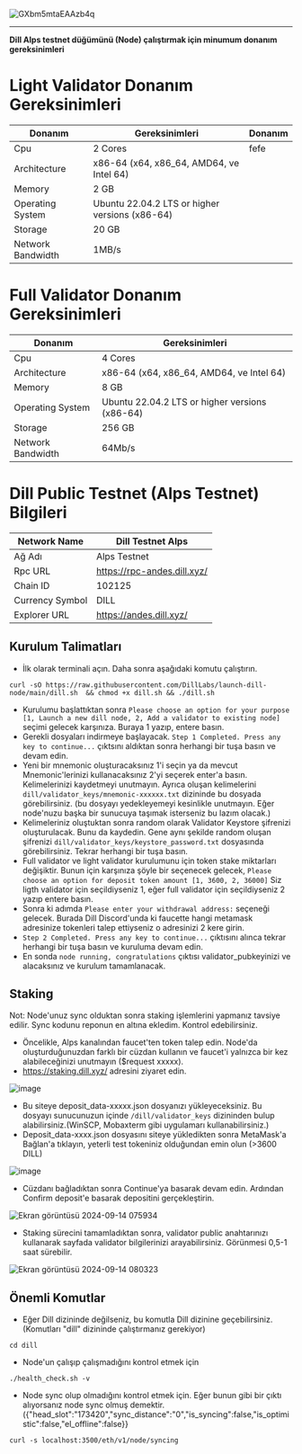 
![GXbm5mtaEAAzb4q](https://github.com/user-attachments/assets/d5b850d4-866b-4904-9857-93b584dd1dac)

------

<b> Dill Alps testnet düğümünü (Node) çalıştırmak için minumum donanım gereksinimleri </b>

# Light Validator Donanım Gereksinimleri
| Donanım | Gereksinimleri | Donanım |
| ------------- | ---------------- | ---------------- |
Cpu | 2 Cores | fefe
Architecture | x86-64 (x64, x86_64, AMD64, ve Intel 64)
Memory | 2 GB
Operating System | Ubuntu 22.04.2 LTS or higher versions (x86-64)
Storage | 20 GB
Network Bandwidth | 1MB/s 

# Full Validator Donanım Gereksinimleri
| Donanım | Gereksinimleri |
| ------------- | ---------------- |
Cpu | 4 Cores
Architecture | x86-64 (x64, x86_64, AMD64, ve Intel 64)
Memory | 8 GB
Operating System | Ubuntu 22.04.2 LTS or higher versions (x86-64)
Storage | 256 GB
Network Bandwidth | 64Mb/s 

# Dill Public Testnet (Alps Testnet) Bilgileri
| Network Name     | Dill Testnet Alps |
| ------------- | ---------------- |
Ağ Adı | Alps Testnet
Rpc URL | https://rpc-andes.dill.xyz/
Chain ID | 102125
Currency Symbol | DILL
Explorer URL | https://andes.dill.xyz/


## Kurulum Talimatları

- İlk olarak terminali açın. Daha sonra aşağıdaki komutu çalıştırın.

```
curl -sO https://raw.githubusercontent.com/DillLabs/launch-dill-node/main/dill.sh  && chmod +x dill.sh && ./dill.sh
```
- Kurulumu başlattıktan sonra ```Please choose an option for your purpose [1, Launch a new dill node, 2, Add a validator to existing node]``` seçimi gelecek karşınıza. Buraya 1 yazıp, entere basın. 
- Gerekli dosyaları indirmeye başlayacak. ```Step 1 Completed. Press any key to continue...``` çıktsını aldıktan sonra herhangi bir tuşa basın ve devam edin.
- Yeni bir mnemonic oluşturacaksınız 1'i seçin ya da mevcut Mnemonic'lerinizi kullanacaksınız 2'yi seçerek enter'a basın. Kelimelerinizi kaydetmeyi unutmayın. Ayrıca oluşan kelimelerini ```dill/validator_keys/mnemonic-xxxxxx.txt``` dizininde bu dosyada görebilirsiniz. (bu dosyayı yedekleyemeyi kesinlikle unutmayın. Eğer node'nuzu başka bir sunucuya taşımak isterseniz bu lazım olacak.)
- Kelimeleriniz oluştuktan sonra random olarak Validator Keystore şifrenizi oluşturulacak. Bunu da kaydedin. Gene aynı şekilde random oluşan şifrenizi ```dill/validator_keys/keystore_password.txt``` dosyasında görebilirsiniz. Tekrar herhangi bir tuşa basın.
- Full validator ve light validator kurulumunu için token stake miktarları değişiktir. Bunun için karşınıza şöyle bir seçenecek gelecek, ```Please choose an option for deposit token amount [1, 3600, 2, 36000]``` Siz ligth validator için seçildiyseniz 1, eğer full validator için seçildiyseniz 2 yazıp entere basın.
- Sonra ki adımda ```Please enter your withdrawal address:``` seçeneği gelecek. Burada Dill Discord'unda ki faucette hangi metamask adresinize tokenleri talep ettiyseniz o adresinizi 2 kere girin.
- ```Step 2 Completed. Press any key to continue...``` çıktısını alınca tekrar herhangi bir tuşa basın ve kuruluma devam edin.
- En sonda ```node running, congratulations``` çıktısı validator_pubkeyinizi ve alacaksınız ve kurulum tamamlanacak.

## Staking

Not: Node'unuz sync olduktan sonra staking işlemlerini yapmanız tavsiye edilir. Sync kodunu reponun en altına ekledim. Kontrol edebilirsiniz.

  - Öncelikle, Alps kanalından faucet'ten token talep edin. Node'da oluşturduğunuzdan farklı bir cüzdan kullanın ve faucet'i yalnızca bir kez alabileceğinizi unutmayın ($request xxxxx).
  - https://staking.dill.xyz/ adresini ziyaret edin.

![image](https://github.com/user-attachments/assets/3c24ea5d-c728-4ee7-87f3-b2a42abd5dd5)

- Bu siteye deposit_data-xxxxx.json dosyanızı yükleyeceksiniz. Bu dosyayı sunucunuzun içinde ```/dill/validator_keys``` dizininden bulup alabilirsiniz.(WinSCP, Mobaxterm gibi uygulamarı kullanabilirsiniz.)
- Deposit_data-xxxx.json dosyasını siteye yükledikten sonra MetaMask'a Bağlan'a tıklayın, yeterli test tokeniniz olduğundan emin olun (>3600 DILL)

 ![image](https://github.com/user-attachments/assets/f8238c5a-b216-476c-a5a3-18fc919211b6)

- Cüzdanı bağladıktan sonra Continue'ya basarak devam edin. Ardından Confirm deposit'e basarak depositini gerçekleştirin.

![Ekran görüntüsü 2024-09-14 075934](https://github.com/user-attachments/assets/8f9bcb6a-ddfd-41cf-b202-fc99e5bba489)

- Staking sürecini tamamladıktan sonra, validator public anahtarınızı kullanarak sayfada validator bilgilerinizi arayabilirsiniz. Görünmesi 0,5-1 saat sürebilir.

![Ekran görüntüsü 2024-09-14 080323](https://github.com/user-attachments/assets/1539f0ca-324c-4188-97ea-a279b50d28ab)


## Önemli Komutlar

- Eğer Dill dizininde değilseniz, bu komutla Dill dizinine geçebilirsiniz. (Komutları "dill" dizininde çalıştırmanız gerekiyor)
```
cd dill 
```

- Node'un çalışıp çalışmadığını kontrol etmek için
```
./health_check.sh -v
```

- Node sync olup olmadığını kontrol etmek için. Eğer bunun gibi bir çıktı alıyorsanız node sync olmuş demektir. ({"head_slot":"173420","sync_distance":"0","is_syncing":false,"is_optimistic":false,"el_offline":false}}
```
curl -s localhost:3500/eth/v1/node/syncing
```
